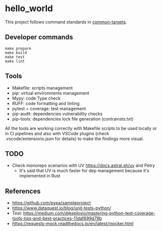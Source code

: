 # hello_world

This project follows command standards in [common-targets](https://github.com/flaviostutz/common-targets).

## Developer commands

```
make prepare
make build
make test
make lint
```

## Tools
- Makefile: scripts management
- pip: virtual environments management
- Mypy: code Type check
- RUFF: code formatting and linting
- pytest + coverage: test management
- pip-audit: dependencies vulnerability checks
- pip-tools: dependencies lock file generation (contrainsts.txt)

All the tools are working correctly with Makefile scripts to be used locally or in CI pipelines and also with VSCode plugins (check .vscode/extensions.json for details) to make the findings more visual.

## TODO

- Check monorepo scenarios with UV https://docs.astral.sh/uv and Petry
  - It's said that UV is much faster for dep management because it's implemented in Rust

## References

- https://github.com/pypa/sampleproject
- https://www.dataquest.io/blog/unit-tests-python/
- Test: https://medium.com/@keployio/mastering-python-test-coverage-tools-tips-and-best-practices-11daf699d79b
- https://requests-mock.readthedocs.io/en/latest/mocker.html
